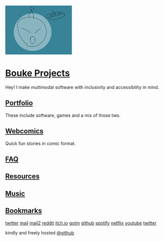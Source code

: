 ![alien profile picture](alien.webp)
# [Bouke Projects](https://boukew99.github.io/)
Hey! I make multimodal software with inclusivity and accessibility in mind.

## [Portfolio](portfolio/)
These include software, games and a mix of those two.

## [Webcomics](comic/comic.html)
Quick fun stories in comic format.
## [FAQ](faq/index.html)

## [Resources](resource/index.html)
## [Music](music/music.html)

## [Bookmarks](bookmark/index.html)
[twitter](https://twitter.com/home)
[mail](https://mail.google.com/mail/u/0/?hl=nl#inbox)
[mail2](https://outlook.live.com/mail/0/inbox)
[reddit](https://www.reddit.com/)
[itch.io](https://howyoudoing.itch.io/)
[gotm](https://gotm.io)
[github](https://github.com/)
[spotify](https://open.spotify.com/)
[netflix](https://www.netflix.com/)
[youtube](https://www.youtube.com/)
<a href="">twitter</a>

kindly and freely hosted <a href="https://github.com/boukew99/boukew99.github.io">@github</a>
